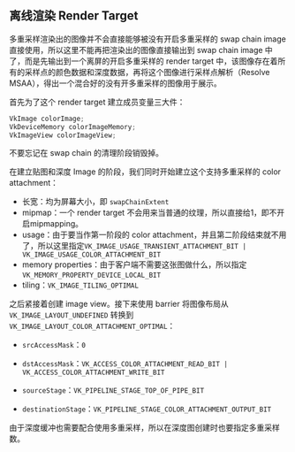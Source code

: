 ## 离线渲染 Render Target

多重采样渲染出的图像并不会直接能够被没有开启多重采样的 swap chain image 直接使用，所以这里不能再把渲染出的图像直接输出到 swap chain image 中了，而是先输出到一个离屏的开启多重采样的 render target 中，该图像存在着所有的采样点的颜色数据和深度数据，再将这个图像进行采样点解析（Resolve MSAA），得出一个混合好的没有开多重采样的图像用于展示。

首先为了这个 render target 建立成员变量三大件：

```c++
VkImage colorImage;
VkDeviceMemory colorImageMemory;
VkImageView colorImageView;
```

不要忘记在 swap chain 的清理阶段销毁掉。

在建立贴图和深度 Image 的阶段，我们同时开始建立这个支持多重采样的 color attachment：

* 长宽：均为屏幕大小，即 `swapChainExtent`
* mipmap：一个 render target 不会用来当普通的纹理，所以直接给1，即不开启mipmapping。
* usage：由于要当作第一阶段的 color attachment，并且第二阶段结束就不用了，所以这里指定`VK_IMAGE_USAGE_TRANSIENT_ATTACHMENT_BIT | VK_IMAGE_USAGE_COLOR_ATTACHMENT_BIT`
* memory properties：由于客户端不需要这张图做什么，所以指定`VK_MEMORY_PROPERTY_DEVICE_LOCAL_BIT`
* tiling：`VK_IMAGE_TILING_OPTIMAL`

之后紧接着创建 image view。接下来使用 barrier 将图像布局从 `VK_IMAGE_LAYOUT_UNDEFINED` 转换到 `VK_IMAGE_LAYOUT_COLOR_ATTACHMENT_OPTIMAL`：

* `srcAccessMask`：`0`
* `dstAccessMask`：`VK_ACCESS_COLOR_ATTACHMENT_READ_BIT | VK_ACCESS_COLOR_ATTACHMENT_WRITE_BIT`

* `sourceStage`：`VK_PIPELINE_STAGE_TOP_OF_PIPE_BIT`
* `destinationStage`：`VK_PIPELINE_STAGE_COLOR_ATTACHMENT_OUTPUT_BIT`

由于深度缓冲也需要配合使用多重采样，所以在深度图创建时也要指定多重采样数。

